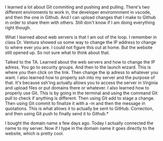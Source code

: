 I learned a lot about Git commiting and pushing and pulling.  There's two different enviroments to work in, the developer enviromnment in vscode, and then the one in Github.  And I can upload changes that I make to Github in order to share them with others.  Still don't know if I am doing everything right though.

What I learned about web servers is that I am out of the loop.  I remember in class Dr. Ventura showed us some way to change the IP address to change to where ever you are.  I could not figure this out at home.  But the website still opened up.  So not sure what to think about that.

Talked to the TA.  Learned about the web servers and how to change the IP adress.  You go to security groups.  And then to the launch wizard.  This is where you then click on the link.  Then change the ip adress to whatever you want.  I also learned how to properly ssh into my server and the purpose of that.  It's because ssh'ing actually allows you to access the server in Virginia and upload files or put domains there or whatever.  I also learned how to properly use Git.  This is by going in the terminal and using the command Git pull to check if anything is different.  Then using Git add to stage a change.  Then using Git commit to finalize it with a -m and then the message in quotations.  This is what allows it to actually be sent to GitHub.  Correction, and then using Git push to finally send it to Github.*

I bought the domain name a few days ago.  Today I actually connected the name to my server.  Now if I type in the domain name it goes directly to the website, which is pretty cool.